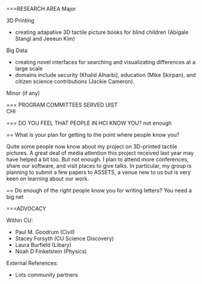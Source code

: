 ===RESEARCH AREA
Major

3D Printing
- creating adapative 3D tactile picture books for blind children (Abigale Stangl and Jeeeun Kim)

Big Data
- creating novel interfaces for searching and visualizating differences at a large scale
- domains include security (Khalid Alharbi), education (Mike Skirpan), and citizen science contributions (Jackie Cameron).

Minor (if any)

=== PROGRAM COMMITTEES SERVED
UIST        
CHI

=== DO YOU FEEL THAT PEOPLE IN HCI KNOW YOU?
not enough

== What is your plan for getting to the point where people know you?          

Quite some people now know about my project on 3D-printed tactile pictures. A great deal of media attention this project received last year may have helped a bit too. But not enough. I plan to attend more conferences, share our software, and visit places to give talks. In particular, my group is planning to submit a few papers to ASSETS, a venue new to us but is very keen on learning about our work.

== Do enough of the right people know you for writing letters? You need a big net

===ADVOCACY          

Within CU:          
* Paul M. Goodrum (Civil)
* Stacey Forsyth (CU Science Discovery)
* Laura Burfield (Libary)
* Noah D Finkelstein (Physics)

External References:
* Lots community partners

